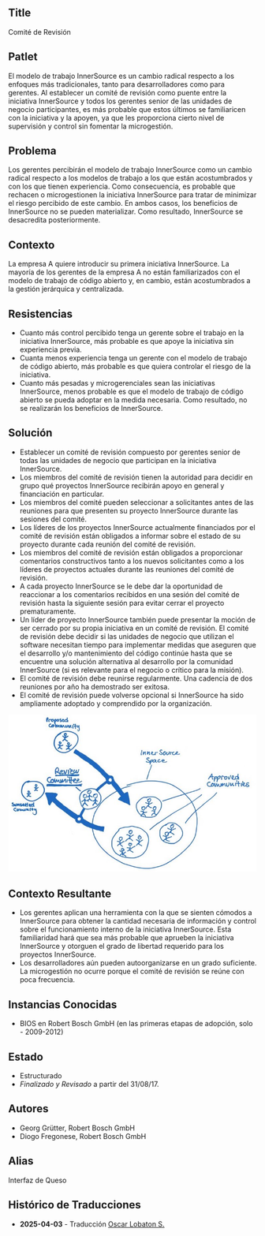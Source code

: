 ## Title

Comité de Revisión

## Patlet

El modelo de trabajo InnerSource es un cambio radical respecto a los enfoques más tradicionales, tanto para desarrolladores como para gerentes. Al establecer un comité de revisión como puente entre la iniciativa InnerSource y todos los gerentes senior de las unidades de negocio participantes, es más probable que estos últimos se familiaricen con la iniciativa y la apoyen, ya que les proporciona cierto nivel de supervisión y control sin fomentar la microgestión.

## Problema

Los gerentes percibirán el modelo de trabajo InnerSource como un cambio radical respecto a los modelos de trabajo a los que están acostumbrados y con los que tienen experiencia. Como consecuencia, es probable que rechacen o microgestionen la iniciativa InnerSource para tratar de minimizar el riesgo percibido de este cambio. En ambos casos, los beneficios de InnerSource no se pueden materializar. Como resultado, InnerSource se desacredita posteriormente.

## Contexto

La empresa A quiere introducir su primera iniciativa InnerSource. La mayoría de los gerentes de la empresa A no están familiarizados con el modelo de trabajo de código abierto y, en cambio, están acostumbrados a la gestión jerárquica y centralizada.

## Resistencias

 - Cuanto más control percibido tenga un gerente sobre el trabajo en la iniciativa InnerSource, más probable es que apoye la iniciativa sin experiencia previa.
 - Cuanta menos experiencia tenga un gerente con el modelo de trabajo de código abierto, más probable es que quiera controlar el riesgo de la iniciativa.
 - Cuanto más pesadas y microgerenciales sean las iniciativas InnerSource, menos probable es que el modelo de trabajo de código abierto se pueda adoptar en la medida necesaria. Como resultado, no se realizarán los beneficios de InnerSource.

## Solución

- Establecer un comité de revisión compuesto por gerentes senior de todas las unidades de negocio que participan en la iniciativa InnerSource.
- Los miembros del comité de revisión tienen la autoridad para decidir en grupo qué proyectos InnerSource recibirán apoyo en general y financiación en particular.
- Los miembros del comité pueden seleccionar a solicitantes antes de las reuniones para que presenten su proyecto InnerSource durante las sesiones del comité.
- Los líderes de los proyectos InnerSource actualmente financiados por el comité de revisión están obligados a informar sobre el estado de su proyecto durante cada reunión del comité de revisión.
- Los miembros del comité de revisión están obligados a proporcionar comentarios constructivos tanto a los nuevos solicitantes como a los líderes de proyectos actuales durante las reuniones del comité de revisión.
- A cada proyecto InnerSource se le debe dar la oportunidad de reaccionar a los comentarios recibidos en una sesión del comité de revisión hasta la siguiente sesión para evitar cerrar el proyecto prematuramente.
- Un líder de proyecto InnerSource también puede presentar la moción de ser cerrado por su propia iniciativa en un comité de revisión. El comité de revisión debe decidir si las unidades de negocio que utilizan el software necesitan tiempo para implementar medidas que aseguren que el desarrollo y/o mantenimiento del código continúe hasta que se encuentre una solución alternativa al desarrollo por la comunidad InnerSource (si es relevante para el negocio o crítico para la misión).
- El comité de revisión debe reunirse regularmente. Una cadencia de dos reuniones por año ha demostrado ser exitosa.
- El comité de revisión puede volverse opcional si InnerSource ha sido ampliamente adoptado y comprendido por la organización.

![Review Committee Sketch](../../../assets/img/review-committee-sketch.jpg)

## Contexto Resultante

- Los gerentes aplican una herramienta con la que se sienten cómodos a InnerSource para obtener la cantidad necesaria de información y control sobre el funcionamiento interno de la iniciativa InnerSource. Esta familiaridad hará que sea más probable que aprueben la iniciativa InnerSource y otorguen el grado de libertad requerido para los proyectos InnerSource.
- Los desarrolladores aún pueden autoorganizarse en un grado suficiente. La microgestión no ocurre porque el comité de revisión se reúne con poca frecuencia.

## Instancias Conocidas

* BIOS en Robert Bosch GmbH (en las primeras etapas de adopción, solo - 2009-2012)

## Estado

* Estructurado
* _Finalizado y Revisado_ a partir del 31/08/17.

## Autores

- Georg Grütter, Robert Bosch GmbH
- Diogo Fregonese, Robert Bosch GmbH

## Alias

Interfaz de Queso

## Histórico de Traducciones

- **2025-04-03** - Traducción [Oscar Lobaton S.](https://github.com/ovas04)
